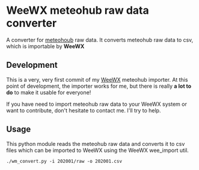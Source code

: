 # WeeWX meteohub raw data converter
A converter for [meteohoub](https://wiki.meteohub.de/Main_Page) raw data.
It converts meteohub raw data to csv, which is importable by **WeeWX**
## Development
This is a very, very first commit of my [WeeWX](http://www.weewx.com) meteohub importer.
At this point of development, the importer works for me, but there is really **a lot to do** to make it usable for everyone!

If you have need to import meteohub raw data to your WeeWX system or want to contribute, don't hesitate to contact me. I'll try to help.

## Usage
This python module reads the meteohub raw data and converts it to csv files which can be imported to WeeWX using the WeeWX wee_import util.

`./wm_convert.py -i 202001/raw -o 202001.csv`
